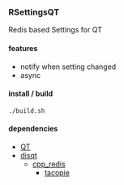 ### RSettingsQT
Redis based Settings for QT
#### features
- notify when setting changed
- async
#### install / build
```shell script
./build.sh
```
#### dependencies
- [QT](https://www.qt.io)
- [disqt](https://github.com/smthnspcl/disqt)
    - [cpp_redis](https://github.com/cpp-redis/cpp_redis)
        - [tacopie](https://github.com/cylix/tacopie)